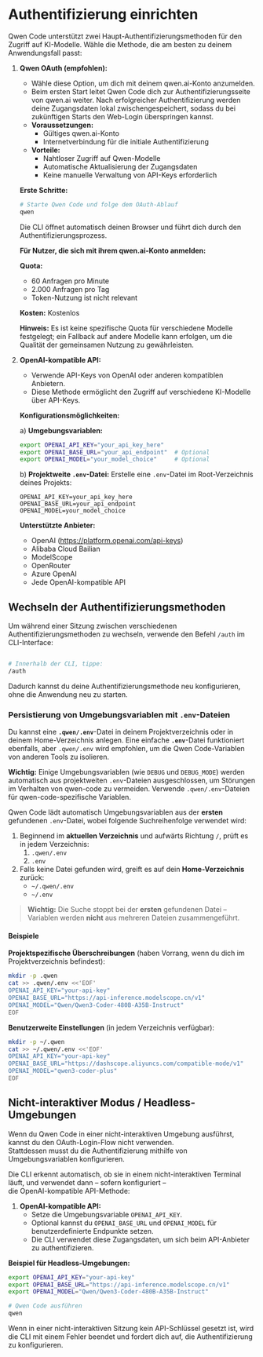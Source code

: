 # Authentifizierung einrichten

Qwen Code unterstützt zwei Haupt-Authentifizierungsmethoden für den Zugriff auf KI-Modelle. Wähle die Methode, die am besten zu deinem Anwendungsfall passt:

1.  **Qwen OAuth (empfohlen):**
    - Wähle diese Option, um dich mit deinem qwen.ai-Konto anzumelden.
    - Beim ersten Start leitet Qwen Code dich zur Authentifizierungsseite von qwen.ai weiter. Nach erfolgreicher Authentifizierung werden deine Zugangsdaten lokal zwischengespeichert, sodass du bei zukünftigen Starts den Web-Login überspringen kannst.
    - **Voraussetzungen:**
      - Gültiges qwen.ai-Konto
      - Internetverbindung für die initiale Authentifizierung
    - **Vorteile:**
      - Nahtloser Zugriff auf Qwen-Modelle
      - Automatische Aktualisierung der Zugangsdaten
      - Keine manuelle Verwaltung von API-Keys erforderlich

    **Erste Schritte:**

    ```bash
    # Starte Qwen Code und folge dem OAuth-Ablauf
    qwen
    ```

    Die CLI öffnet automatisch deinen Browser und führt dich durch den Authentifizierungsprozess.

    **Für Nutzer, die sich mit ihrem qwen.ai-Konto anmelden:**

    **Quota:**
    - 60 Anfragen pro Minute
    - 2.000 Anfragen pro Tag
    - Token-Nutzung ist nicht relevant

    **Kosten:** Kostenlos

    **Hinweis:** Es ist keine spezifische Quota für verschiedene Modelle festgelegt; ein Fallback auf andere Modelle kann erfolgen, um die Qualität der gemeinsamen Nutzung zu gewährleisten.

2.  **<a id="openai-api"></a>OpenAI-kompatible API:**
    - Verwende API-Keys von OpenAI oder anderen kompatiblen Anbietern.
    - Diese Methode ermöglicht den Zugriff auf verschiedene KI-Modelle über API-Keys.

    **Konfigurationsmöglichkeiten:**

    a) **Umgebungsvariablen:**

    ```bash
    export OPENAI_API_KEY="your_api_key_here"
    export OPENAI_BASE_URL="your_api_endpoint"  # Optional
    export OPENAI_MODEL="your_model_choice"     # Optional
    ```

    b) **Projektweite `.env`-Datei:**
    Erstelle eine `.env`-Datei im Root-Verzeichnis deines Projekts:

    ```env
    OPENAI_API_KEY=your_api_key_here
    OPENAI_BASE_URL=your_api_endpoint
    OPENAI_MODEL=your_model_choice
    ```

    **Unterstützte Anbieter:**
    - OpenAI (https://platform.openai.com/api-keys)
    - Alibaba Cloud Bailian
    - ModelScope
    - OpenRouter
    - Azure OpenAI
    - Jede OpenAI-kompatible API

## Wechseln der Authentifizierungsmethoden

Um während einer Sitzung zwischen verschiedenen Authentifizierungsmethoden zu wechseln, verwende den Befehl `/auth` im CLI-Interface:

```bash

# Innerhalb der CLI, tippe:
/auth
```

Dadurch kannst du deine Authentifizierungsmethode neu konfigurieren, ohne die Anwendung neu zu starten.

### Persistierung von Umgebungsvariablen mit `.env`-Dateien

Du kannst eine **`.qwen/.env`**-Datei in deinem Projektverzeichnis oder in deinem Home-Verzeichnis anlegen. Eine einfache **`.env`**-Datei funktioniert ebenfalls, aber `.qwen/.env` wird empfohlen, um die Qwen Code-Variablen von anderen Tools zu isolieren.

**Wichtig:** Einige Umgebungsvariablen (wie `DEBUG` und `DEBUG_MODE`) werden automatisch aus projektweiten `.env`-Dateien ausgeschlossen, um Störungen im Verhalten von qwen-code zu vermeiden. Verwende `.qwen/.env`-Dateien für qwen-code-spezifische Variablen.

Qwen Code lädt automatisch Umgebungsvariablen aus der **ersten** gefundenen `.env`-Datei, wobei folgende Suchreihenfolge verwendet wird:

1. Beginnend im **aktuellen Verzeichnis** und aufwärts Richtung `/`, prüft es in jedem Verzeichnis:
   1. `.qwen/.env`
   2. `.env`
2. Falls keine Datei gefunden wird, greift es auf dein **Home-Verzeichnis** zurück:
   - `~/.qwen/.env`
   - `~/.env`

> **Wichtig:** Die Suche stoppt bei der **ersten** gefundenen Datei – Variablen werden **nicht** aus mehreren Dateien zusammengeführt.

#### Beispiele

**Projektspezifische Überschreibungen** (haben Vorrang, wenn du dich im Projektverzeichnis befindest):

```bash
mkdir -p .qwen
cat >> .qwen/.env <<'EOF'
OPENAI_API_KEY="your-api-key"
OPENAI_BASE_URL="https://api-inference.modelscope.cn/v1"
OPENAI_MODEL="Qwen/Qwen3-Coder-480B-A35B-Instruct"
EOF
```

**Benutzerweite Einstellungen** (in jedem Verzeichnis verfügbar):

```bash
mkdir -p ~/.qwen
cat >> ~/.qwen/.env <<'EOF'
OPENAI_API_KEY="your-api-key"
OPENAI_BASE_URL="https://dashscope.aliyuncs.com/compatible-mode/v1"
OPENAI_MODEL="qwen3-coder-plus"
EOF
```

## Nicht-interaktiver Modus / Headless-Umgebungen

Wenn du Qwen Code in einer nicht-interaktiven Umgebung ausführst, kannst du den OAuth-Login-Flow nicht verwenden.  
Stattdessen musst du die Authentifizierung mithilfe von Umgebungsvariablen konfigurieren.

Die CLI erkennt automatisch, ob sie in einem nicht-interaktiven Terminal läuft, und verwendet dann – sofern konfiguriert –  
die OpenAI-kompatible API-Methode:

1.  **OpenAI-kompatible API:**
    - Setze die Umgebungsvariable `OPENAI_API_KEY`.
    - Optional kannst du `OPENAI_BASE_URL` und `OPENAI_MODEL` für benutzerdefinierte Endpunkte setzen.
    - Die CLI verwendet diese Zugangsdaten, um sich beim API-Anbieter zu authentifizieren.

**Beispiel für Headless-Umgebungen:**

```bash
export OPENAI_API_KEY="your-api-key"
export OPENAI_BASE_URL="https://api-inference.modelscope.cn/v1"
export OPENAI_MODEL="Qwen/Qwen3-Coder-480B-A35B-Instruct"

# Qwen Code ausführen
qwen
```

Wenn in einer nicht-interaktiven Sitzung kein API-Schlüssel gesetzt ist, wird die CLI mit einem Fehler beendet und fordert dich auf, die Authentifizierung zu konfigurieren.